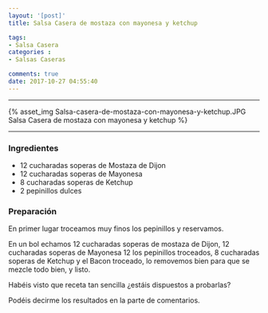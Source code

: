 ```yaml
---
layout: '[post]'
title: Salsa Casera de mostaza con mayonesa y ketchup

tags:
- Salsa Casera
categories :
- Salsas Caseras

comments: true
date: 2017-10-27 04:55:40
---
```

---
{% asset_img Salsa-casera-de-mostaza-con-mayonesa-y-ketchup.JPG Salsa Casera de mostaza con mayonesa y ketchup %}


---

### Ingredientes


- 12 cucharadas soperas de Mostaza de Dijon
- 12 cucharadas soperas de Mayonesa
- 8 cucharadas soperas de Ketchup
- 2 pepinillos dulces


### Preparación

En primer lugar troceamos muy finos los pepinillos y reservamos.

En un bol echamos 12 cucharadas soperas de mostaza de Dijon, 12 cucharadas soperas de Mayonesa 12 los pepinillos troceados, 8 cucharadas soperas de Ketchup y el Bacon troceado, lo removemos bien para que se mezcle todo bien, y listo.


 Habéis visto que receta tan sencilla ¿estáis dispuestos a probarlas?

 Podéis decirme los resultados en la parte de comentarios.
